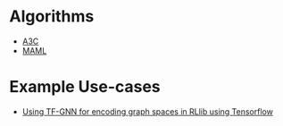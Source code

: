 # Algorithms


* [A3C](./a3c)
* [MAML](./maml)




# Example Use-cases

* [Using TF-GNN for encoding graph spaces in RLlib using Tensorflow](https://github.com/kk-55/tf-gnn-example-for-rllib)